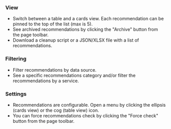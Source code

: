 ### View

- Switch between a table and a cards view. Each recommendation can be pinned to the top of the list (max is 5).
- See archived recommendations by clicking the "Archive" button from the page toolbar.
- Download a cleanup script or a JSON/XLSX file with a list of recommendations.

### Filtering

- Filter recommendations by data source.
- See a specific recommendations category and/or filter the recommendations by a service.

### Settings

- Recommendations are configurable. Open a menu by clicking the ellipsis (cards view) or the cog (table view) icon.
- You can force recommendations check by clicking the "Force check" button from the page toolbar.
